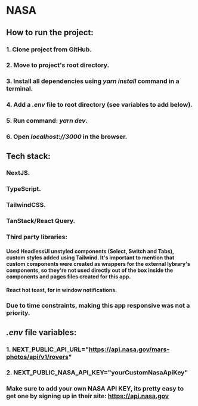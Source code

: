 # NASA

## How to run the project:

   ### 1. Clone project from GitHub.
   ### 2. Move to project's root directory.
   ### 3. Install all dependencies using *yarn install* command in a terminal.
   ### 4. Add a *.env* file to root directory (see variables to add below).
   ### 5. Run command: *yarn dev*.
### 6. Open *localhost://3000* in the browser.

## Tech stack:

   ### NextJS.
   ### TypeScript.
   ### TailwindCSS.
   ### TanStack/React Query.
   ### Third party libraries:
   #### Used HeadlessUI unstyled components (Select, Switch and Tabs), custom styles added using Tailwind. It's important to mention that custom components were created as wrappers for the external lybrary's components, so they're not used directly out of the box inside the components and pages files created for this app.
   #### React hot toast, for in window notifications.

### Due to time constraints, making this app responsive was not a priority.

## *.env* file variables:

   ### 1. NEXT_PUBLIC_API_URL="https://api.nasa.gov/mars-photos/api/v1/rovers"
   ### 2. NEXT_PUBLIC_NASA_API_KEY="yourCustomNasaApiKey"

### Make sure to add your own NASA API KEY, its pretty easy to get one by signing up in their site: https://api.nasa.gov
